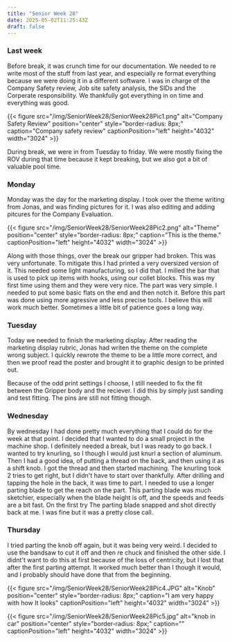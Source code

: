 ```yaml
---
title: "Senior Week 28"
date: 2025-05-02T11:25:43Z
draft: false
---
```


### Last week

Before break, it was crunch time for our documentation. We needed to re write most of the stuff from last year, and especially re format everything because we were doing it in a different software. I was in charge of the Company Safety review, Job site safety analysis, the SIDs and the Corperate responsibility. We thankfully got everything in on time and everything was good. 

{{< figure src="/img/SeniorWeek28/SeniorWeek28Pic1.png" alt="Company Safety Review" position="center" style="border-radius: 8px;" caption="Company safety review" captionPosition="left" height="4032" width="3024" >}}


During break, we were in from Tuesday to friday. We were mostly fixing the ROV during that time because it kept breaking, but we also got a bit of valuable pool time. 



### Monday

Monday was the day for the marketing display. I took over the theme writing from Jonas, and was finding pictures for it. I was also editing and adding pitcures for the Company Evaluation.

{{< figure src="/img/SeniorWeek28/SeniorWeek28Pic2.png" alt="Theme" position="center" style="border-radius: 8px;" caption="This is the theme." captionPosition="left" height="4032" width="3024" >}}


Along with those things, over the break our gripper had broken. This was very unfortunate. To mitigate this I had printed a very oversized version of it. This needed some light manufacturing, so I did that. I milled the bar that is used to pick up items with hooks, using our collet blocks. This was my first time using them and they were very nice. The part was very simple. I needed to put some basic flats on the end and then notch it. Before this part was done using more agressive and less precise tools. I believe this will work much better. Sometimes a little bit of patience goes a long way. 

### Tuesday 

Today we needed to finish the marketing display. After reading the marketing display rubric, Jonas had writen the theme on the complete wrong subject. I quickly rewrote the theme to be a little more correct, and then we proof read the poster and brought it to graphic design to be printed out. 

Because of the odd print settings I choose, I still needed to fix the fit between the Gripper body and the reciever. I did this by simply just sanding and test fitting. The pins are still not fitting though. 

### Wednesday 

By wednesday I had done pretty much everything that I could do for the week at that point. I decided that I wanted to do a small project in the machine shop. I definitely needed a break, but I was ready to go back. I wanted to try knurling, so I though I would just knurl a section of aluminum. Then I had a good idea, of putting a thread on the back, and then using it as a shift knob. I got the thread and then started machining. The knurling took 2 tries to get right, but I didn't have to start over thankfully. After drilling and tapping the hole in the back, it was time to part. I needed to use a longer parting blade to get the reach on the part. This parting blade was much sketchier, especially when the blade height is off, and the speeds and feeds are a bit fast. On the first try The parting blade snapped and shot directly back at me. I was fine but it was a pretty close call. 


### Thursday 

I tried parting the knob off again, but it was being very weird. I decided to use the bandsaw to cut it off and then re chuck and finished the other side. I didnt't want to do this at first because of the loss of centricity, but I lost that after the first parting attempt. It worked much better than I though it would, and I probably should have done that from the beginning. 

{{< figure src="/img/SeniorWeek28/SeniorWeek28Pic4.JPG" alt="Knob" position="center" style="border-radius: 8px;" caption="I am very happy with how It looks" captionPosition="left" height="4032" width="3024" >}}

{{< figure src="/img/SeniorWeek28/SeniorWeek28Pic5.jpg" alt="knob in car" position="center" style="border-radius: 8px;" caption="" captionPosition="left" height="4032" width="3024" >}}

